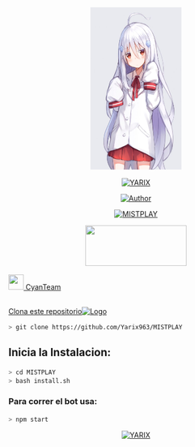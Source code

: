 <p align="center">
<img src="./src/otaku.jpg" width="180" height="320"/>
</p>
<p align="center">
<a href="#"><img title="YARIX" src="https://img.shields.io/badge/CyanBot | Yarix☻-red?colorA=%23ff0000&colorB=%23000000&style=for-the-badge"></a>
</p>
<p align="center">
<a href="https://github.com/Yarix963/MISTPLAY"><img title="Author" src="https://img.shields.io/badge/author-YARIX-green?colorA=%00ff00style=for-the-badge&logo=github"></a>
</p>
<p align="center">
<a href="#"><img title="MISTPLAY" src="https://img.shields.io/badge/MAINTENED-YES-magenta?colorA=%23ff0000&colorB=%230000ff&style=for-the-badge"</a>
</p>
<p align="center">
<img src="https://www.crackingpro.com/uploads/team_VIP.gif" width="200" height="80"/>
</p>
<img src="https://i.imgur.com/n1zo2wL.gif" width="30" height="30"/> CyanTeam
</p>
<br />
    Clona este repositorio</h3><img src="https://raw.githubusercontent.com/othneildrew/Best-README-Template/master/images/logo.png" alt="Logo" width="20" height="20">
  </a>

```bash
> git clone https://github.com/Yarix963/MISTPLAY
```

## Inicia la Instalacion:

```bash
> cd MISTPLAY
> bash install.sh
```

### Para correr el bot usa:
```bash
> npm start
```

<p align="center">
<a href="#"><img title="YARIX" src="https://img.shields.io/badge/MUCHAS GRASIAS | Yarix☻-red?colorA=%23ff0000&colorB=%23000000&style=for-the-badge"></a>
</p>
